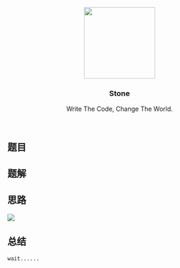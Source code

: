 <p align="center">
  <a href="https://v4-alpha.getbootstrap.com">
    <img src="https://avatars2.githubusercontent.com/u/23383152?v=4&u=8dd370744777e5b396df4f20926a79be23ecb829&s=400" width=160 height=160>
  </a>
  <h3 align="center">Stone</h3>
  <p align="center">
    Write The Code, Change The World.
    <br>
  </p>
</p>
<br>

## 题目

>[]()

## 题解

>[]()

## 思路

![](photos/)

## 总结

	wait...... 